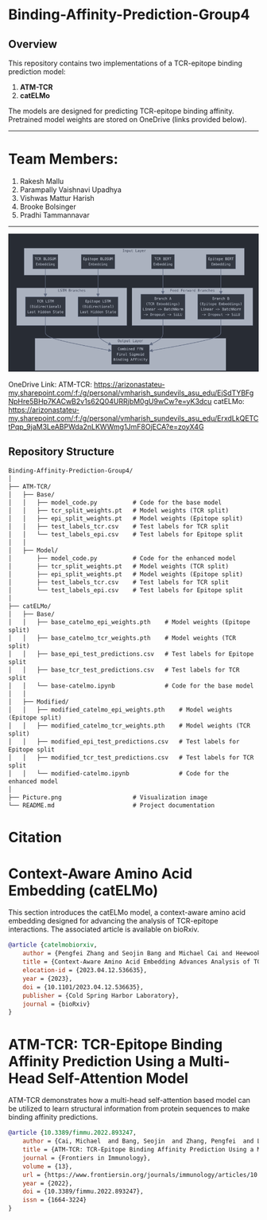 # **Binding-Affinity-Prediction-Group4**

## **Overview**
This repository contains two implementations of a TCR-epitope binding prediction model:  
1. **ATM-TCR**
2. **catELMo**  

The models are designed for predicting TCR-epitope binding affinity. Pretrained model weights are stored on OneDrive (links provided below).

-----------------------------------------
# Team Members:
1. Rakesh Mallu
2. Parampally Vaishnavi Upadhya
3. Vishwas Mattur Harish
4. Brooke Bolsinger
5. Pradhi Tammannavar
----------------------------------------

![alt text](https://github.com/sqVish99/Binding-Affinity-Prediction-Group4/blob/main/Picture.png?raw=true)

OneDrive Link: 
ATM-TCR: https://arizonastateu-my.sharepoint.com/:f:/g/personal/vmharish_sundevils_asu_edu/EjSdTYBFgNpHre5BHp7KACwB2v1s62Q04URRjbM0gU9wCw?e=yK3dcu
catELMo: https://arizonastateu-my.sharepoint.com/:f:/g/personal/vmharish_sundevils_asu_edu/ErxdLkQETCtPqp_9jaM3LeABPWda2nLKWWmg1JmF8OjECA?e=zoyX4G

## **Repository Structure**

```plaintext
Binding-Affinity-Prediction-Group4/
│
├── ATM-TCR/
│   ├── Base/
│   │   ├── model_code.py          # Code for the base model
│   │   ├── tcr_split_weights.pt   # Model weights (TCR split)
│   │   ├── epi_split_weights.pt   # Model weights (Epitope split)
│   │   ├── test_labels_tcr.csv    # Test labels for TCR split
│   │   └── test_labels_epi.csv    # Test labels for Epitope split
│   │
│   ├── Model/
│       ├── model_code.py          # Code for the enhanced model
│       ├── tcr_split_weights.pt   # Model weights (TCR split)
│       ├── epi_split_weights.pt   # Model weights (Epitope split)
│       ├── test_labels_tcr.csv    # Test labels for TCR split
│       └── test_labels_epi.csv    # Test labels for Epitope split
│
├── catELMo/
│   ├── Base/ 
│   │   ├── base_catelmo_epi_weights.pth	# Model weights (Epitope split)
│   │   ├── base_catelmo_tcr_weights.pth	# Model weights (TCR split)
│   │   ├── base_epi_test_predictions.csv	# Test labels for Epitope split
│   │   ├── base_tcr_test_predictions.csv	# Test labels for TCR split
│   │   └── base-catelmo.ipynb				# Code for the base model
│   │
│   ├── Modified/
│   │   ├── modified_catelmo_epi_weights.pth	# Model weights (Epitope split)
│   │   ├── modified_catelmo_tcr_weights.pth	# Model weights (TCR split)
│   │   ├── modified_epi_test_predictions.csv	# Test labels for Epitope split
│   │   ├── modified_tcr_test_predictions.csv	# Test labels for TCR split
│   │   └── modified-catelmo.ipynb				# Code for the enhanced model
│
├── Picture.png                    # Visualization image
└── README.md                      # Project documentation
```

# Citation
# Context-Aware Amino Acid Embedding (catELMo)

This section introduces the catELMo model, a context-aware amino acid embedding designed for advancing the analysis of TCR-epitope interactions. The associated article is available on bioRxiv.

```bibtex
@article {catelmobiorxiv,
	author = {Pengfei Zhang and Seojin Bang and Michael Cai and Heewook Lee},
	title = {Context-Aware Amino Acid Embedding Advances Analysis of TCR-Epitope Interactions},
	elocation-id = {2023.04.12.536635},
	year = {2023},
	doi = {10.1101/2023.04.12.536635},
	publisher = {Cold Spring Harbor Laboratory},
	journal = {bioRxiv}
}
```

# ATM-TCR: TCR-Epitope Binding Affinity Prediction Using a Multi-Head Self-Attention Model

ATM-TCR demonstrates how a multi-head self-attention based model can be utilized to learn structural information from protein sequences to make binding affinity predictions.

```bibtex
@article {10.3389/fimmu.2022.893247,
	author = {Cai, Michael  and Bang, Seojin  and Zhang, Pengfei  and Lee, Heewook },
	title = {ATM-TCR: TCR-Epitope Binding Affinity Prediction Using a Multi-Head Self-Attention Model},
	journal = {Frontiers in Immunology},
    volume = {13},
    url = {https://www.frontiersin.org/journals/immunology/articles/10.3389/fimmu.2022.893247},
	year = {2022},
	doi = {10.3389/fimmu.2022.893247},
	issn = {1664-3224}
}
```